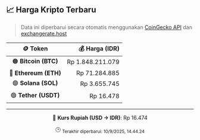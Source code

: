 

<!-- HARGA_KRIPTO -->
## 📈 Harga Kripto Terbaru

> Data ini diperbarui secara otomatis menggunakan [CoinGecko API](https://www.coingecko.com/) dan [exchangerate.host](https://exchangerate.host/)

<div align="center">

| 🪙 Token | 💰 Harga (IDR) |
|:------:|---------------:|
| 🟠 **Bitcoin (BTC)**   | Rp 1.848.211.079 |
| 🔵 **Ethereum (ETH)**  | Rp 71.284.885 |
| 🟣 **Solana (SOL)**    | Rp 3.655.745 |
| 🟢 **Tether (USDT)**   | Rp 16.478 |

---

💱 **Kurs Rupiah (USD → IDR)**: Rp 16.474

🕒 <sub>Terakhir diperbarui: 10/9/2025, 14.44.24</sub>

</div>
<!-- /HARGA_KRIPTO -->